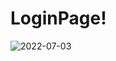 # LoginPage!

![2022-07-03](https://user-images.githubusercontent.com/63457251/177029620-08bae9b2-fc6d-4b14-acd2-9d0aa893a02c.png)
